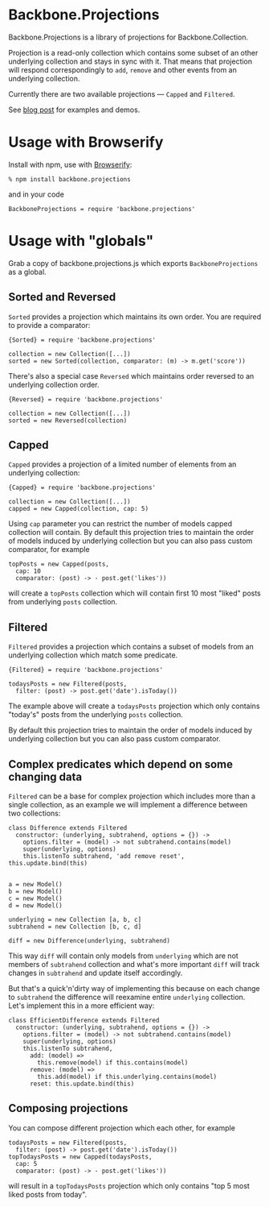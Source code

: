# Backbone.Projections

Backbone.Projections is a library of projections for Backbone.Collection.

Projection is a read-only collection which contains some subset of an other
underlying collection and stays in sync with it. That means that projection will
respond correspondingly to `add`, `remove` and other events from an underlying
collection.

Currently there are two available projections — `Capped` and
`Filtered`.

See [blog post][] for examples and demos.

[blog post]: http://andreypopp.com/posts/2013-05-15-projections-for-backbone-collections.html

# Usage with Browserify

Install with npm, use with [Browserify][]:

    % npm install backbone.projections

and in your code

    BackboneProjections = require 'backbone.projections'

[Browserify]: http://browserify.org

# Usage with "globals"

Grab a copy of backbone.projections.js which exports `BackboneProjections` as a
global.

## Sorted and Reversed

`Sorted` provides a projection which maintains its own order. You are
required to provide a comparator:

    {Sorted} = require 'backbone.projections'

    collection = new Collection([...])
    sorted = new Sorted(collection, comparator: (m) -> m.get('score'))

There's also a special case `Reversed` which maintains order reversed
to an underlying collection order.

    {Reversed} = require 'backbone.projections'

    collection = new Collection([...])
    sorted = new Reversed(collection)

## Capped

`Capped` provides a projection of a limited number of elements from an
underlying collection:

    {Capped} = require 'backbone.projections'

    collection = new Collection([...])
    capped = new Capped(collection, cap: 5)

Using `cap` parameter you can restrict the number of models capped collection
will contain. By default this projection tries to maintain the order of models
induced by underlying collection but you can also pass custom comparator, for
example

    topPosts = new Capped(posts,
      cap: 10
      comparator: (post) -> - post.get('likes'))

will create a `topPosts` collection which will contain first 10 most "liked"
posts from underlying `posts` collection.

## Filtered

`Filtered` provides a projection which contains a subset of models
from an underlying collection which match some predicate.

    {Filtered} = require 'backbone.projections'

    todaysPosts = new Filtered(posts,
      filter: (post) -> post.get('date').isToday())

The example above will create a `todaysPosts` projection which only contains
"today's" posts from the underlying `posts` collection.

By default this projection tries to maintain the order of models
induced by underlying collection but you can also pass custom comparator.

## Complex predicates which depend on some changing data

`Filtered` can be a base for complex projection which includes more
than a single collection, as an example we will implement a difference between
two collections:

    class Difference extends Filtered
      constructor: (underlying, subtrahend, options = {}) ->
        options.filter = (model) -> not subtrahend.contains(model)
        super(underlying, options)
        this.listenTo subtrahend, 'add remove reset', this.update.bind(this)


    a = new Model()
    b = new Model()
    c = new Model()
    d = new Model()

    underlying = new Collection [a, b, c]
    subtrahend = new Collection [b, c, d]

    diff = new Difference(underlying, subtrahend)

This way `diff` will contain only models from `underlying` which are not members
of `subtrahend` collection and what's more important `diff` will track changes
in `subtrahend` and update itself accordingly.

But that's a quick'n'dirty way of implementing this because on each change to
`subtrahend` the difference will reexamine entire `underlying` collection. Let's
implement this in a more efficient way:

    class EfficientDifference extends Filtered
      constructor: (underlying, subtrahend, options = {}) ->
        options.filter = (model) -> not subtrahend.contains(model)
        super(underlying, options)
        this.listenTo subtrahend,
          add: (model) =>
            this.remove(model) if this.contains(model)
          remove: (model) =>
            this.add(model) if this.underlying.contains(model)
          reset: this.update.bind(this)

## Composing projections

You can compose different projection which each other, for example

    todaysPosts = new Filtered(posts,
      filter: (post) -> post.get('date').isToday())
    topTodaysPosts = new Capped(todaysPosts,
      cap: 5
      comparator: (post) -> - post.get('likes'))

will result in a `topTodaysPosts` projection which only contains "top 5 most
liked posts from today".
